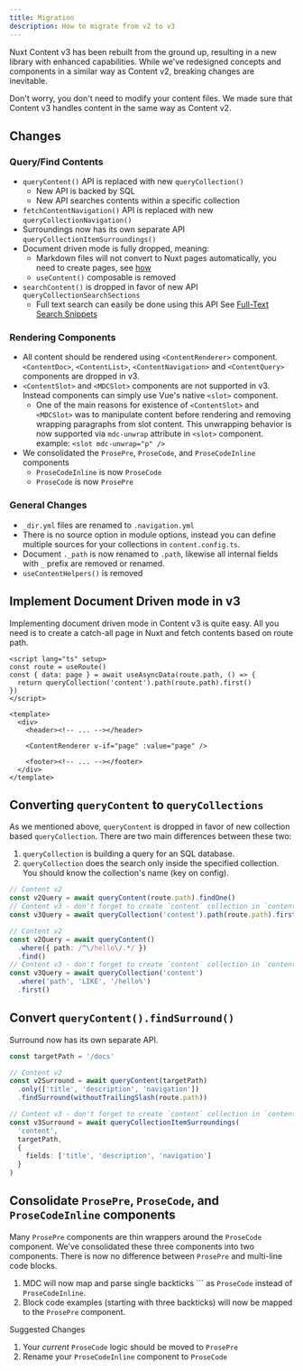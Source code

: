 ```yaml
---
title: Migration
description: How to migrate from v2 to v3
---
```


Nuxt Content v3 has been rebuilt from the ground up, resulting in a new library with enhanced capabilities. While we've redesigned concepts and components in a similar way as Content v2, breaking changes are inevitable.

Don't worry, you don't need to modify your content files. We made sure that Content v3 handles content in the same way as Content v2.

## Changes

### Query/Find Contents

- `queryContent()` API is replaced with new `queryCollection()`
  - New API is backed by SQL
  - New API searches contents within a specific collection
- `fetchContentNavigation()` API is replaced with new `queryCollectionNavigation()`
- Surroundings now has its own separate API `queryCollectionItemSurroundings()`
- Document driven mode is fully dropped, meaning:
  - Markdown files will not convert to Nuxt pages automatically, you need to create pages, see [how](/docs/components/content-renderer#example)
  - `useContent()` composable is removed
- `searchContent()` is dropped in favor of new API `queryCollectionSearchSections`
  - Full text search can easily be done using this API See [Full-Text Search Snippets](/docs/advanced/fulltext-search)

### Rendering Components

- All content should be rendered using `<ContentRenderer>` component. `<ContentDoc>`, `<ContentList>`, `<ContentNavigation>` and `<ContentQuery>` components are dropped in v3.
- `<ContentSlot>` and `<MDCSlot>` components are not supported in v3. Instead components can simply use Vue's native `<slot>` component.
  - One of the main reasons for existence of `<ContentSlot>` and `<MDCSlot>` was to manipulate content before rendering and removing wrapping paragraphs from slot content. This unwrapping behavior is now supported via `mdc-unwrap` attribute in `<slot>` component. example: `<slot mdc-unwrap="p" />`
- We consolidated the `ProsePre`, `ProseCode`, and `ProseCodeInline` components
  - `ProseCodeInline` is now `ProseCode`
  - `ProseCode` is now `ProsePre`

### General Changes

- `_dir.yml` files are renamed to `.navigation.yml`
- There is no source option in module options, instead you can define multiple sources for your collections in `content.config.ts`.
- Document `._path` is now renamed to `.path`, likewise all internal fields with `_` prefix are removed or renamed.
- `useContentHelpers()` is removed

## Implement Document Driven mode in v3

Implementing document driven mode in Content v3 is quite easy. All you need is to create a catch-all page in Nuxt and fetch contents based on route path.

```vue [pages/[...slug\\].vue]
<script lang="ts" setup>
const route = useRoute()
const { data: page } = await useAsyncData(route.path, () => {
  return queryCollection('content').path(route.path).first()
})
</script>

<template>
  <div>
    <header><!-- ... --></header>

    <ContentRenderer v-if="page" :value="page" />

    <footer><!-- ... --></footer>
  </div>
</template>
```

## Converting `queryContent` to `queryCollections`

As we mentioned above, `queryContent` is dropped in favor of new collection based `queryCollection`. There are two main differences between these two:

1. `queryCollection` is building a query for an SQL database.
2. `queryCollection` does the search only inside the specified collection. You should know the collection's name (key on config).

```ts [Find content with path]
// Content v2
const v2Query = await queryContent(route.path).findOne()
// Content v3 - don't forget to create `content` collection in `content.config.ts`
const v3Query = await queryCollection('content').path(route.path).first()
```

```ts [Find contents with custom filter]
// Content v2
const v2Query = await queryContent()
  .where({ path: /^\/hello\/.*/ })
  .find()
// Content v3 - don't forget to create `content` collection in `content.config.ts`
const v3Query = await queryCollection('content')
  .where('path', 'LIKE', '/hello%')
  .first()
```

## Convert `queryContent().findSurround()`

Surround now has its own separate API.

```ts
const targetPath = '/docs'

// Content v2
const v2Surround = await queryContent(targetPath)
  .only(['title', 'description', 'navigation'])
  .findSurround(withoutTrailingSlash(route.path))

// Content v3 - don't forget to create `content` collection in `content.config.ts`
const v3Surround = await queryCollectionItemSurroundings(
  'content',
  targetPath,
  {
    fields: ['title', 'description', 'navigation']
  }
)
```

## Consolidate `ProsePre`, `ProseCode`, and `ProseCodeInline` components

Many `ProsePre` components are thin wrappers around the `ProseCode` component. We've consolidated these three components into two components. There is now no difference between `ProsePre` and multi-line code blocks.

1. MDC will now map and parse single backticks ``` as `ProseCode` instead of `ProseCodeInline`.
2. Block code examples (starting with three backticks) will now be mapped to the `ProsePre` component.

Suggested Changes
1. Your _current_ `ProseCode` logic should be moved to `ProsePre`
2. Rename your `ProseCodeInline` component to `ProseCode`

